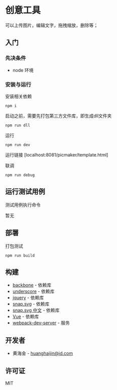 # 创意工具

可以上传图片，编辑文字，拖拽缩放，删除等；



## 入门

### 先决条件
* node 环境



### 安装与运行


安装相关依赖
````
npm i
````
启动之前，需要先打包第三方文件库，即生成dll文件夹

```
npm run dll
```
运行
````
npm run dev

````
运行链接
[localhost:8081/picmaker/template.html]

联调
````
npm run debug

````

## 运行测试用例

测试用例执行命令

暂无


## 部署

打包测试
````
npm run build

````


## 构建

* [backbone](http://backbonejs.org/) - 依赖库
* [underscore](http://www.css88.com/doc/underscore/) - 依赖库
* [jquery](http://jquery.com/) - 依赖库
* [snap.svg](http://snapsvg.io/docs/) - 依赖库
* [snap.svg 中文](http://www.zhangxinxu.com/GitHub/demo-Snap.svg/demo/basic/) - 依赖库
* [Vue](https://cn.vuejs.org/) - 依赖库
* [webpack-dev-server](https://www.npmjs.com/package/webpack-dev-server) - 服务



## 开发者

* 黄海金 - <huanghaijin@jd.com>


## 许可证

MIT








